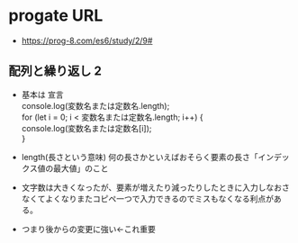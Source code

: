 # progate URL

- https://prog-8.com/es6/study/2/9#

## 配列と繰り返し 2

- 基本は 宣言<br>console.log(変数名または定数名.length);<br>
  for (let i = 0; i < 変数名または定数名.length; i++) {<br>
  console.log(変数名または定数名[i]);<br>
  }

- length(長さという意味) 何の長さかといえばおそらく要素の長さ「インデックス値の最大値」のこと

- 文字数は大きくなったが、要素が増えたり減ったりしたときに入力しなおさなくてよくなりまたコピペ一つで入力できるのでミスもなくなる利点がある。

- つまり後からの変更に強い←これ重要


